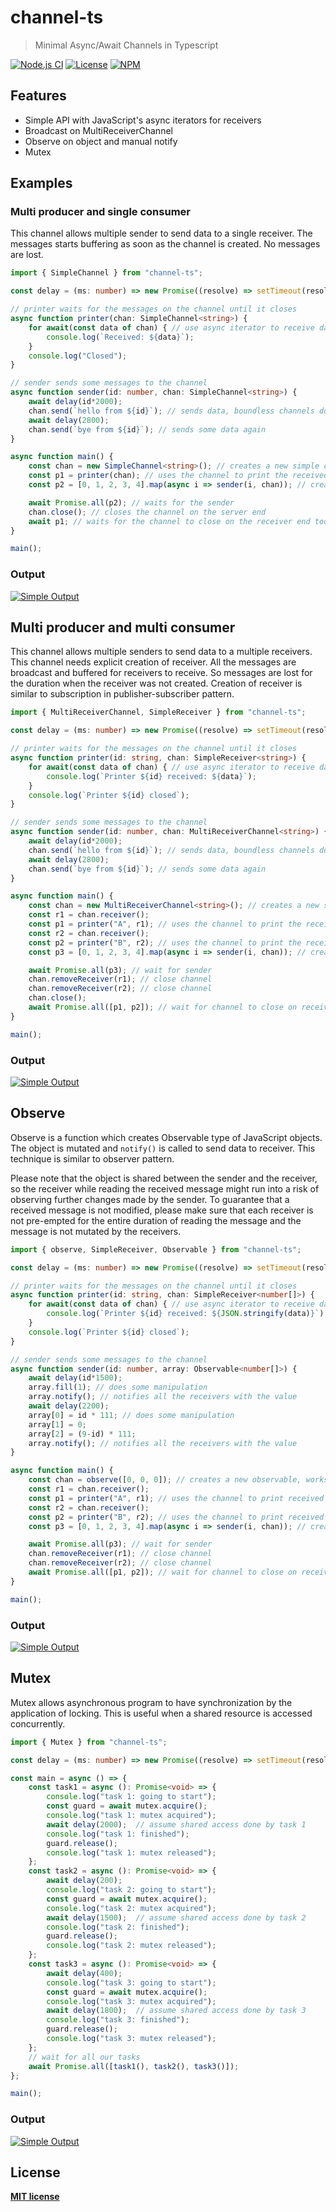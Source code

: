 # channel-ts
>Minimal Async/Await Channels in Typescript

[![Node.js CI](https://img.shields.io/github/workflow/status/arjsin/channels/Node.js%20CI?style=flat-square)](https://github.com/arjsin/channels/actions?query=workflow%3A%22Node.js+CI%22)
[![License](https://img.shields.io/:license-mit-blue.svg?style=flat-square)](/LICENSE)
[![NPM](https://img.shields.io/npm/v/channel-ts?style=flat-square)](https://www.npmjs.com/package/channel-ts)

## Features
- Simple API with JavaScript's async iterators for receivers
- Broadcast on MultiReceiverChannel
- Observe on object and manual notify
- Mutex

## Examples
### Multi producer and single consumer
This channel allows multiple sender to send data to a single receiver.
The messages starts buffering as soon as the channel is created.
No messages are lost.

```typescript
import { SimpleChannel } from "channel-ts";

const delay = (ms: number) => new Promise((resolve) => setTimeout(resolve, ms));

// printer waits for the messages on the channel until it closes
async function printer(chan: SimpleChannel<string>) {
    for await(const data of chan) { // use async iterator to receive data
        console.log(`Received: ${data}`);
    }
    console.log("Closed");
}

// sender sends some messages to the channel
async function sender(id: number, chan: SimpleChannel<string>) {
    await delay(id*2000);
    chan.send(`hello from ${id}`); // sends data, boundless channels don't block
    await delay(2800);
    chan.send(`bye from ${id}`); // sends some data again
}

async function main() {
    const chan = new SimpleChannel<string>(); // creates a new simple channel
    const p1 = printer(chan); // uses the channel to print the received data
    const p2 = [0, 1, 2, 3, 4].map(async i => sender(i, chan)); // creates and spawns senders

    await Promise.all(p2); // waits for the sender
    chan.close(); // closes the channel on the server end
    await p1; // waits for the channel to close on the receiver end too
}

main();
```

### Output
[![Simple Output](../assets/simple_output.svg?raw=true&sanitize=true)](#)

## Multi producer and multi consumer
This channel allows multiple senders to send data to a multiple receivers.
This channel needs explicit creation of receiver.
All the messages are broadcast and buffered for receivers to receive.
So messages are lost for the duration when the receiver was not created.
Creation of receiver is similar to subscription in publisher-subscriber pattern.

```typescript
import { MultiReceiverChannel, SimpleReceiver } from "channel-ts";

const delay = (ms: number) => new Promise((resolve) => setTimeout(resolve, ms));

// printer waits for the messages on the channel until it closes
async function printer(id: string, chan: SimpleReceiver<string>) {
    for await(const data of chan) { // use async iterator to receive data
        console.log(`Printer ${id} received: ${data}`);
    }
    console.log(`Printer ${id} closed`);
}

// sender sends some messages to the channel
async function sender(id: number, chan: MultiReceiverChannel<string>) {
    await delay(id*2000);
    chan.send(`hello from ${id}`); // sends data, boundless channels don't block
    await delay(2800);
    chan.send(`bye from ${id}`); // sends some data again
}

async function main() {
    const chan = new MultiReceiverChannel<string>(); // creates a new simple channel
    const r1 = chan.receiver();
    const p1 = printer("A", r1); // uses the channel to print the received data
    const r2 = chan.receiver();
    const p2 = printer("B", r2); // uses the channel to print the received data
    const p3 = [0, 1, 2, 3, 4].map(async i => sender(i, chan)); // create and spawn senders

    await Promise.all(p3); // wait for sender
    chan.removeReceiver(r1); // close channel
    chan.removeReceiver(r2); // close channel
    chan.close();
    await Promise.all([p1, p2]); // wait for channel to close on receiver end
}

main();
```

### Output
[![Simple Output](../assets/multi_output.svg?raw=true&sanitize=true)](#)

## Observe
Observe is a function which creates Observable type of JavaScript objects.
The object is mutated and `notify()` is called to send data to receiver.
This technique is similar to observer pattern.

Please note that the object is shared between the sender and the receiver, so the receiver while reading the received message might run into a risk of observing further changes made by the sender.
To guarantee that a received message is not modified, please make sure that each receiver is not pre-empted for the entire duration of reading the message and the message is not mutated by the receivers.

```typescript
import { observe, SimpleReceiver, Observable } from "channel-ts";

const delay = (ms: number) => new Promise((resolve) => setTimeout(resolve, ms));

// printer waits for the messages on the channel until it closes
async function printer(id: string, chan: SimpleReceiver<number[]>) {
    for await(const data of chan) { // use async iterator to receive data
        console.log(`Printer ${id} received: ${JSON.stringify(data)}`);
    }
    console.log(`Printer ${id} closed`);
}

// sender sends some messages to the channel
async function sender(id: number, array: Observable<number[]>) {
    await delay(id*1500);
    array.fill(1); // does some manipulation
    array.notify(); // notifies all the receivers with the value
    await delay(2200);
    array[0] = id * 111; // does some manipulation
    array[1] = 0;
    array[2] = (9-id) * 111;
    array.notify(); // notifies all the receivers with the value
}

async function main() {
    const chan = observe([0, 0, 0]); // creates a new observable, works with objects
    const r1 = chan.receiver();
    const p1 = printer("A", r1); // uses the channel to print received data
    const r2 = chan.receiver();
    const p2 = printer("B", r2); // uses the channel to print received data
    const p3 = [0, 1, 2, 3, 4].map(async i => sender(i, chan)); // create and spawn senders

    await Promise.all(p3); // wait for sender
    chan.removeReceiver(r1); // close channel
    chan.removeReceiver(r2); // close channel
    await Promise.all([p1, p2]); // wait for channel to close on receiver end
}

main();
```
### Output
[![Simple Output](../assets/observe_output.svg?raw=true&sanitize=true)](#)

## Mutex
Mutex allows asynchronous program to have synchronization by the application of locking. This is useful when a shared resource is accessed concurrently.
```typescript
import { Mutex } from "channel-ts";

const delay = (ms: number) => new Promise((resolve) => setTimeout(resolve, ms));

const main = async () => {
	const task1 = async (): Promise<void> => {
		console.log("task 1: going to start");
		const guard = await mutex.acquire();
		console.log("task 1: mutex acquired");
		await delay(2000);  // assume shared access done by task 1
		console.log("task 1: finished");
		guard.release();
		console.log("task 1: mutex released");
	};
	const task2 = async (): Promise<void> => {
		await delay(200);
		console.log("task 2: going to start");
		const guard = await mutex.acquire();
		console.log("task 2: mutex acquired");
		await delay(1500);  // assume shared access done by task 2
		console.log("task 2: finished");
		guard.release();
		console.log("task 2: mutex released");
	};
	const task3 = async (): Promise<void> => {
		await delay(400);
		console.log("task 3: going to start");
		const guard = await mutex.acquire();
		console.log("task 3: mutex acquired");
		await delay(1800);  // assume shared access done by task 3
		console.log("task 3: finished");
		guard.release();
		console.log("task 3: mutex released");
	};
	// wait for all our tasks
	await Promise.all([task1(), task2(), task3()]);
};

main();
```
### Output
[![Simple Output](../assets/mutex_output.svg?raw=true&sanitize=true)](#)

## License
 **[MIT license](/LICENSE)**
